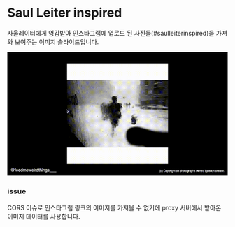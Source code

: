 # Saul Leiter inspired

사울레이터에게 영감받아 인스타그램에 업로드 된 사진들(#saulleiterinspired)을 가져와 보여주는 이미지 슬라이드입니다.

![preview](/public/preview-saul-leiter-inspired.gif)

### issue

CORS 이슈로 인스타그램 링크의 이미지를 가져올 수 없기에 proxy 서버에서 받아온 이미지 데이터를 사용합니다.
